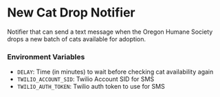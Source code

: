 # New Cat Drop Notifier
Notifier that can send a text message when the Oregon Humane Society drops a new batch of cats available for adoption.

### Environment Variables

- ``DELAY``: Time (in minutes) to wait before checking cat availability again
- ``TWILIO_ACCOUNT_SID``: Twilio Account SID for SMS
- ``TWILIO_AUTH_TOKEN``: Twilio auth token to use for SMS
